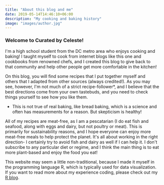 ```yaml
---
title: "About this blog and me"
date: 2019-05-14T14:46:10+06:00
description: "My cooking and baking history"
image: "images/author.jpg"
---
```


### Welcome to Curated by Celeste!

I'm a high school student from the DC metro area who enjoys cooking and baking! I taught myself to cook from internet blogs like this one and cookbooks from renowned chefs, and I created this blog to give back to that community and help other people get more comfortable in the kitchen!

On this blog, you will find some recipes that I put together myself and others that I adapted from other sources (always credited!). As you may see, however, I'm not much of a strict recipe-follower*, and I believe that the best directions come from your own tastebuds, and you need to check things yourself to see how you like them.

* This is not true of real baking, like bread baking, which is a science and often has measurements for a reason. But skepticism is healthy!

All of my recipes are meat-free, as I am a pescatarian (I do eat fish and seafood, along with eggs and dairy, but not poultry or meat). This is primarily for sustainability reasons, and I hope everyone can enjoy more meat-free meals to help protect the planet. It's all about working in the right direction- I certainly try to avoid fish and dairy as well if I can help it. I don't subscribe to any particular diet or regime, and I think the main thing is to eat more plant-based and enjoy the food you eat!

This website may seem a little non-traditional, because I made it myself in the programming language R, which is typically used for data visualization. If you want to read more about my experience coding, please check out my [R blog](https://celestesrblog.netlify.app/).